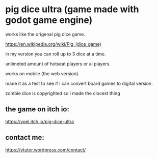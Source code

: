 # pig dice ultra (game made with godot game engine)

works like the origenal pig dice game.

https://en.wikipedia.org/wiki/Pig_(dice_game)

in my version you can roll up to 3 dice at a time.

unlimeted amount of hotseat players or ai players.

works on mobile (the web version).

made it as a test to see if i can convert board games to digital version.

zombie dice is copyrighted so i made the clocest thing


## the game on itch io:

https://yoel.itch.io/pig-dice-ultra

## contact me:

https://ytutor.wordpress.com/contact/



